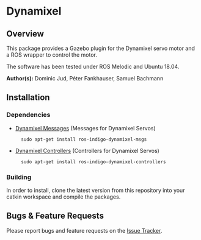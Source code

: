 # Dynamixel

## Overview

This package provides a Gazebo plugin for the Dynamixel servo motor and a ROS wrapper to control the motor.

The software has been tested under ROS Melodic and Ubuntu 18.04.

**Author(s):** Dominic Jud, Péter Fankhauser, Samuel Bachmann

## Installation

### Dependencies

- [Dynamixel Messages](http://wiki.ros.org/dynamixel_msgs?distro=kinetic) (Messages for Dynamixel Servos)

		sudo apt-get install ros-indigo-dynamixel-msgs


- [Dynamixel Controllers](http://wiki.ros.org/dynamixel_controllers?distro=kinetic) (Controllers for Dynamixel Servos)

		sudo apt-get install ros-indigo-dynamixel-controllers

### Building

In order to install, clone the latest version from this repository into your catkin workspace and compile the packages.

## Bugs & Feature Requests

Please report bugs and feature requests on the [Issue Tracker](https://bitbucket.org/leggedrobotics/dynamixel).
